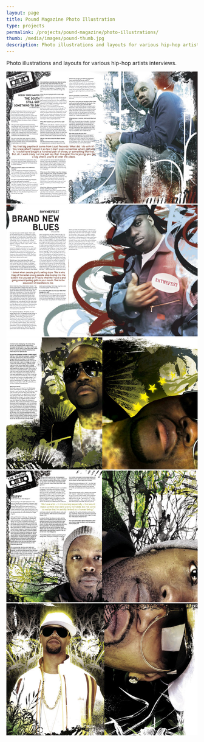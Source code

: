 ```yaml
---
layout: page
title: Pound Magazine Photo Illustration
type: projects
permalink: /projects/pound-magazine/photo-illustrations/
thumb: /media/images/pound-thumb.jpg
description: Photo illustrations and layouts for various hip-hop artists interviews.
---
```


Photo illustrations and layouts for various hip-hop artists interviews.

![](/media/images/pound1.jpg)
![](/media/images/pound2.jpg)
![](/media/images/pound3.jpg)
![](/media/images/pound4.jpg)
![](/media/images/pound5.jpg)